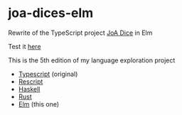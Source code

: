 # joa-dices-elm
Rewrite of the TypeScript project [JoA Dice](https://github.com/ycardon/joa-dices) in Elm

Test it [here](https://ycardon.github.io)

This is the 5th edition of my language exploration project
- [Typescript](https://github.com/ycardon/joa-dices) (original)
- [Rescript](https://github.com/ycardon/joa-dices-rescript)
- [Haskell](https://github.com/ycardon/joa-dices-haskell)
- [Rust](https://github.com/ycardon/joa-dices-rust)
- [Elm](https://github.com/ycardon/joa-dices-elm) (this one)
